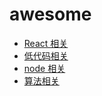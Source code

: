 # awesome

* [React 相关](https://github.com/zhuping/awesome/blob/main/react.md)
* [低代码相关](https://github.com/zhuping/awesome/blob/main/low-code.md)
* [node 相关](https://github.com/zhuping/awesome/blob/main/node.md)
* [算法相关](https://github.com/zhuping/awesome/blob/main/algorithms.md)

